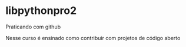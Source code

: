 # libpythonpro2
Praticando com github

Nesse curso é ensinado como contribuir com projetos de código aberto
